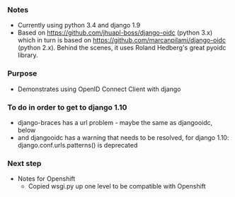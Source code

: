 ### Notes ###
- Currently using python 3.4 and django 1.9
- Based on https://github.com/jhuapl-boss/django-oidc (python 3.x) which in turn is based on https://github.com/marcanpilami/django-oidc (python 2.x).  Behind the scenes, it uses Roland Hedberg's great pyoidc library.

### Purpose ###
- Demonstrates using OpenID Connect Client with django

### To do in order to get to django 1.10 ###
- django-braces has a url problem - maybe the same as djangooidc, below
- and djangooidc has a warning that needs to be resolved, for django 1.10: django.conf.urls.patterns() is deprecated 

### Next step ###
- Notes for Openshift
    - Copied wsgi.py up one level to be compatible with Openshift
